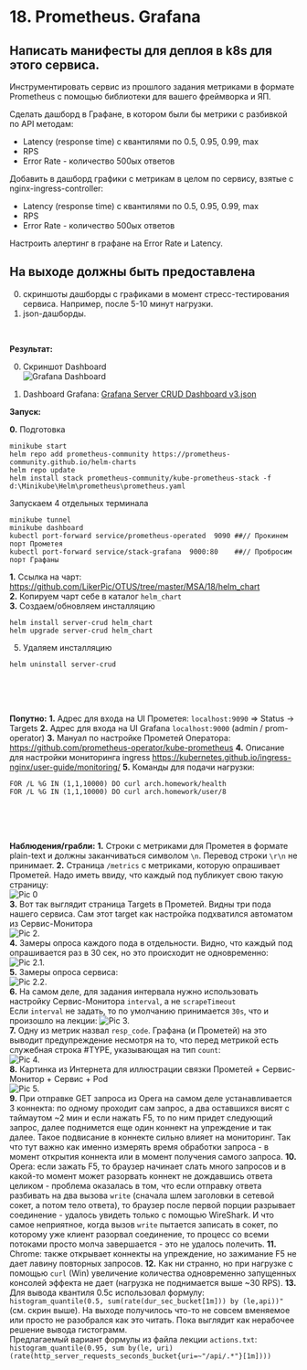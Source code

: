 # 18. Prometheus. Grafana

## Написать манифесты для деплоя в k8s для этого сервиса.

Инструментировать сервис из прошлого задания метриками в формате Prometheus с помощью библиотеки для вашего фреймворка и ЯП.

Сделать дашборд в Графане, в котором были бы метрики с разбивкой по API методам:
- Latency (response time) с квантилями по 0.5, 0.95, 0.99, max
- RPS
- Error Rate - количество 500ых ответов

Добавить в дашборд графики с метрикам в целом по сервису, взятые с nginx-ingress-controller:
- Latency (response time) с квантилями по 0.5, 0.95, 0.99, max
- RPS
- Error Rate - количество 500ых ответов

Настроить алертинг в графане на Error Rate и Latency.




## На выходе должны быть предоставлена

0) скриншоты дашборды с графиками в момент стресс-тестирования сервиса. Например, после 5-10 минут нагрузки.
1) json-дашборды.
<BR>

**Результат:**

0) Скриншот Dashboard<BR>
![Grafana Dashboard](https://github.com/LikerPic/OTUS/blob/master/MSA/18/Pic%201.%20Grafana%20Dashboard.png)<BR>

1) Dashboard Grafana: [Grafana Server CRUD Dashboard v3.json](https://github.com/LikerPic/OTUS/blob/master/MSA/18/Grafana%20Server%20CRUD%20Dashboard%20v3.json)


**Запуск:**

**0.** Подготовка
```console
minikube start
helm repo add prometheus-community https://prometheus-community.github.io/helm-charts
helm repo update
helm install stack prometheus-community/kube-prometheus-stack -f d:\Minikube\Helm\prometheus\prometheus.yaml 
```

Запускаем 4 отдельных терминала 
```console
minikube tunnel
minikube dashboard
kubectl port-forward service/prometheus-operated  9090 ##// Прокинем порт Прометея
kubectl port-forward service/stack-grafana  9000:80    ##// Пробросим порт Графаны
```

**1.** Ссылка на чарт: https://github.com/LikerPic/OTUS/tree/master/MSA/18/helm_chart<BR>
**2.** Копируем чарт себе в каталог `helm_chart`<BR>
**3.** Создаем/обновляем инсталляцию
```console
helm install server-crud helm_chart
helm upgrade server-crud helm_chart
```
5. Удаляем инсталляцию
```console
helm uninstall server-crud
```
<BR><BR><BR>

**Попутно:**
**1.** Адрес для входа на UI Прометея: `localhost:9090` => Status -> Targets
**2.** Адрес для входа на UI Grafana  `localhost:9000` (admin / prom-operator)
**3.** Мануал по настройке Прометей Оператора: https://github.com/prometheus-operator/kube-prometheus
**4.** Описание для настройки мониторинга ingress https://kubernetes.github.io/ingress-nginx/user-guide/monitoring/
**5.** Команды для подачи нагрузки:
```console
FOR /L %G IN (1,1,10000) DO curl arch.homework/health
FOR /L %G IN (1,1,10000) DO curl arch.homework/user/8
```
<BR><BR><BR>

**Наблюдения/грабли:**
**1.** Строки с метриками для Прометея в формате plain-text и должны заканчиваться символом `\n`. Перевод строки `\r\n` не принимает.
**2.** Страница `/metrics` с метриками, которую опрашивает Прометей. Надо иметь ввиду, что каждый под публикует свою такую страницу:<BR>
![Pic 0](https://github.com/LikerPic/OTUS/blob/master/MSA/18/Pic%200.%20Service%20metrics.png)<BR>
**3.** Вот так выглядит страница Targets в Прометей. Видны три пода нашего сервиса. Сам этот target как настройка подхватился автоматом из Сервис-Монитора<BR>
![Pic 2.](https://github.com/LikerPic/OTUS/blob/master/MSA/18/Pic%202.%20Prometheus%20Targets2.png)<BR>
**4.** Замеры опроса каждого пода в отдельности. Видно, что каждый под опрашивается раз в 30 сек, но это происходит не одновременно:<BR>
![Pic 2.1.](https://github.com/LikerPic/OTUS/blob/master/MSA/18/Pic%202.1.%20ServiceMonitor.%20Scrape%20periods%201.png)<BR>
**5.** Замеры опроса сервиса:<BR>
![Pic 2.2.](https://github.com/LikerPic/OTUS/blob/master/MSA/18/Pic%202.1.%20ServiceMonitor.%20Scrape%20periods%202.png)<BR>
**6.** На самом деле, для задания интервала нужно использовать настройку Сервис-Монитора `interval`, а не `scrapeTimeout`<BR>
Если `interval` не задать, то по умолчанию принимается `30s`, что и произошло на лекции:
![Pic 3.](https://github.com/LikerPic/OTUS/blob/master/MSA/18/Pic%203.%20Mistake.%20scrapeTimeout.png)<BR>
**7.** Одну из метрик назвал `resp_code`. Графана (и Прометей) на это выводит предупреждение несмотря на то, что перед метрикой есть служебная строка #TYPE, указывающая на тип `count`: <BR>
![Pic 4.](https://github.com/LikerPic/OTUS/blob/master/MSA/18/Pic%204.%20Mistake.%20Metric%20name.png)<BR>
**8.** Картинка из Интернета для иллюстрации связки Прометей + Сервис-Монитор + Сервис + Pod<BR>
![Pic 5.](https://github.com/LikerPic/OTUS/blob/master/MSA/18/Pic%205.%20Monitoring%20arch.png)<BR>
**9.** При отправке GET запроса из Opera на самом деле устанавливается 3 коннекта: по одному проходит сам запрос, а два оставшихся висят с таймаутом ~2 мин и если нажать F5, то по ним придет следующий запрос, далее поднимется еще один коннект на упреждение и так далее. Такое подвисание в коннекте сильно влияет на мониторинг. Так что тут важно как именно измерять время обработки запроса - в момент открытия коннекта или в момент получения самого запроса.
**10.** Opera: если зажать F5, то браузер начинает слать много запросов и в какой-то момент может разорвать коннект не дождавшись ответа целиком - проблема оказалась в том, что если отправку ответа разбивать на два вызова `write` (сначала шлем заголовки в сетевой сокет, а потом тело ответа), то браузер после первой порции разрывает соединение - удалось увидеть только с помощью WireShark. И что самое неприятное, когда вызов `write` пытается записать в сокет, по которому уже клиент разорвал соединение, то процесс со всеми потоками просто молча завершается - это не удалось полечить.
**11.** Chrome: также открывает коннекты на упреждение, но зажимание F5 не дает лавину повторных запросов.
**12.** Как ни странно, но при нагрузке с помощью `curl` (Win) увеличение количества одновременно запущенных консолей эффекта не дает (нагрузка не поднимается выше ~30 RPS).
**13.** Для вывода квантиля 0.5с использовал формулу: `histogram_quantile(0.5, sum(rate(dur_sec_bucket[1m])) by (le,api))"` (см. скрин выше).
На выходе получилось что-то не совсем вменяемое или просто не разобрался как это читать. Пока выглядит как нерабочее решение вывода гистограмм.<BR>
Предлагаемый вариант формулы из файла лекции `actions.txt`:
`histogram_quantile(0.95, sum by(le, uri) (rate(http_server_requests_seconds_bucket{uri=~"/api/.*"}[1m])))`



